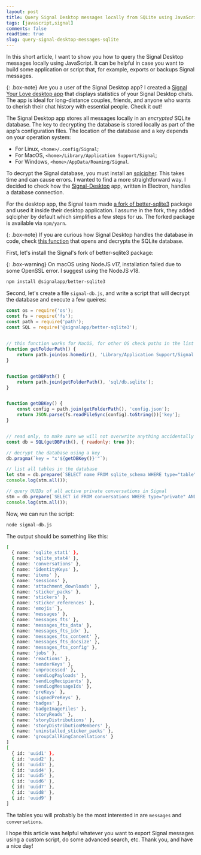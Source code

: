 ```yaml
---
layout: post
title: Query Signal Desktop messages locally from SQLite using JavaScript
tags: [javascript,signal]
comments: false
readtime: true
slug: query-signal-desktop-messages-sqlite
---
```


In this short article, I want to show you how to query the Signal Desktop messages locally using JavaScript. It can be helpful in case you want to build some application or script that, for example, exports or backups Signal messages.

{: .box-note}
Are you a user of the Signal Desktop app? I created a [Signal Your Love desktop app](https://signalyourlove.app) that displays statistics of your Signal Desktop chats. The app is ideal for long-distance couples, friends, and anyone who wants to cherish their chat history with essential people. Check it out!

The Signal Desktop app stores all messages locally in an *encrypted* SQLite database. The key to decrypting the database is stored locally as part of the app's configuration files. The location of the database and a key depends on your operation system:

- For Linux, `<home>/.config/Signal`;
- For MacOS, `<home>/Library/Application Support/Signal`;
- For Windows, `<home>/AppData/Roaming/Signal`.

To decrypt the Signal database, you must install an [sqlcipher](https://github.com/sqlcipher/sqlcipher). This takes time and can cause errors. I wanted to find a more straightforward way. I decided to check how the [Signal-Desktop](https://github.com/signalapp/Signal-Desktop) app, written in Electron, handles a database connection.

For the desktop app, the Signal team made [a fork of better-sqlite3](https://github.com/signalapp/better-sqlite3) package and used it inside their desktop application. I assume in the fork, they added sqlcipher by default which simplifies a few steps for us. The forked package is available via `npm/yarn`.

{: .box-note}
If you are curious how Signal Desktop handles the database in code, check [this function](https://github.com/signalapp/Signal-Desktop/blob/2a4166a8360e02e01f343723a65de6f7cb748701/ts/sql/Server.ts#L442) that opens and decrypts the SQLite database.

First, let's install the Signal's fork of better-sqlite3 package:

{: .box-warning}
On macOS using NodeJS v17, installation failed due to some OpenSSL error. I suggest using the NodeJS v18.

```bash
npm install @signalapp/better-sqlite3 
```

Second, let's create a file `signal-db.js`, and write a script that will decrypt the database and execute a few queires:

```javascript
const os = require('os');
const fs = require('fs');
const path = require('path');
const SQL = require('@signalapp/better-sqlite3');
  

// this function works for MacOS, for other OS check paths in the list above
function getFolderPath() {
    return path.join(os.homedir(), 'Library/Application Support/Signal');
}


function getDBPath() {
	return path.join(getFolderPath(), 'sql/db.sqlite');
}


function getDBKey() {
	const config = path.join(getFolderPath(), 'config.json');
	return JSON.parse(fs.readFileSync(config).toString())['key'];
}


// read only, to make sure we will not overwrite anything accidentally
const db = SQL(getDBPath(), { readonly: true });

// decrypt the database using a key
db.pragma(`key = "x'${getDBKey()}'"`);

// list all tables in the database
let stm = db.prepare(`SELECT name FROM sqlite_schema WHERE type="table"`);
console.log(stm.all());

// query UUIDs of all active private conversations in Signal
stm = db.prepare(`SELECT id FROM conversations WHERE type="private" AND active_at IS NOT NULL AND name IS NOT NULL ORDER BY active_at DESC`);
console.log(stm.all());

```

Now, we can run the script:

```bash
node signal-db.js
```

The output should be something like this:

```bash
[
  { name: 'sqlite_stat1' },
  { name: 'sqlite_stat4' },
  { name: 'conversations' },
  { name: 'identityKeys' },
  { name: 'items' },
  { name: 'sessions' },
  { name: 'attachment_downloads' },
  { name: 'sticker_packs' },
  { name: 'stickers' },
  { name: 'sticker_references' },
  { name: 'emojis' },
  { name: 'messages' },
  { name: 'messages_fts' },
  { name: 'messages_fts_data' },
  { name: 'messages_fts_idx' },
  { name: 'messages_fts_content' },
  { name: 'messages_fts_docsize' },
  { name: 'messages_fts_config' },
  { name: 'jobs' },
  { name: 'reactions' },
  { name: 'senderKeys' },
  { name: 'unprocessed' },
  { name: 'sendLogPayloads' },
  { name: 'sendLogRecipients' },
  { name: 'sendLogMessageIds' },
  { name: 'preKeys' },
  { name: 'signedPreKeys' },
  { name: 'badges' },
  { name: 'badgeImageFiles' },
  { name: 'storyReads' },
  { name: 'storyDistributions' },
  { name: 'storyDistributionMembers' },
  { name: 'uninstalled_sticker_packs' },
  { name: 'groupCallRingCancellations' }
]
[
  { id: 'uuid1' },
  { id: 'uuid2' },
  { id: 'uuid3' },
  { id: 'uuid4' },
  { id: 'uuid5' },
  { id: 'uuid6' },
  { id: 'uuid7' },
  { id: 'uuid8' },
  { id: 'uuid9' }
]
```

The tables you will probably be the most interested in are `messages` and `conversations`.

I hope this article was helpful whatever you want to export Signal messages using a custom script, do some advanced search, etc. Thank you, and have a nice day!
